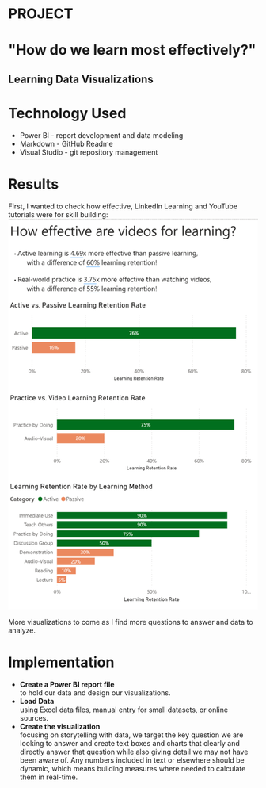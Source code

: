 # PROJECT
# "How do we learn most effectively?"  
## Learning Data Visualizations

# Technology Used
- Power BI - report development and data modeling
- Markdown - GitHub Readme
- Visual Studio - git repository management

# Results
First, I wanted to check how effective, LinkedIn Learning and YouTube tutorials were for skill building:
![Active learning is 3x more effective than passive learning](images/github_active_vs_passive.png)

More visualizations to come as I find more questions to answer and data to analyze.

# Implementation
- **Create a Power BI report file**  
 to hold our data and design our visualizations.
- **Load Data**  
 using Excel data files, manual entry for small datasets, or online sources.
- **Create the visualization**  
 focusing on storytelling with data, we target the key question we are looking to answer and create text boxes and charts that clearly and directly answer that question while also giving detail we may not have been aware of.  Any numbers included in text or elsewhere should be dynamic, which means building measures where needed to calculate them in real-time.

